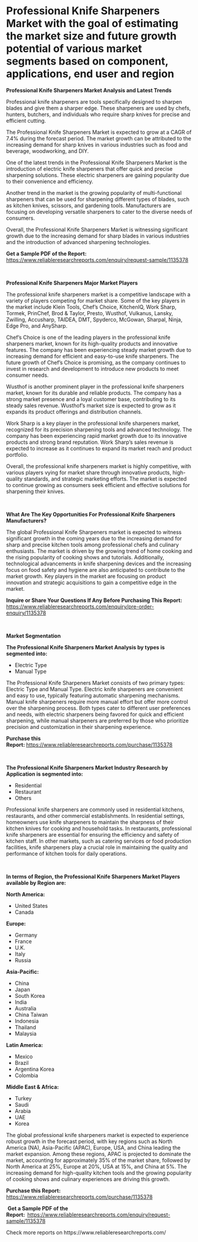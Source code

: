 <p><h1>Professional Knife Sharpeners Market with the goal of estimating the market size and future growth potential of various market segments based on component, applications, end user and region</h1></p><p><strong>Professional Knife Sharpeners Market Analysis and Latest Trends</strong></p>
<p><p>Professional knife sharpeners are tools specifically designed to sharpen blades and give them a sharper edge. These sharpeners are used by chefs, hunters, butchers, and individuals who require sharp knives for precise and efficient cutting.</p><p>The Professional Knife Sharpeners Market is expected to grow at a CAGR of 7.4% during the forecast period. The market growth can be attributed to the increasing demand for sharp knives in various industries such as food and beverage, woodworking, and DIY.</p><p>One of the latest trends in the Professional Knife Sharpeners Market is the introduction of electric knife sharpeners that offer quick and precise sharpening solutions. These electric sharpeners are gaining popularity due to their convenience and efficiency.</p><p>Another trend in the market is the growing popularity of multi-functional sharpeners that can be used for sharpening different types of blades, such as kitchen knives, scissors, and gardening tools. Manufacturers are focusing on developing versatile sharpeners to cater to the diverse needs of consumers.</p><p>Overall, the Professional Knife Sharpeners Market is witnessing significant growth due to the increasing demand for sharp blades in various industries and the introduction of advanced sharpening technologies.</p></p>
<p><strong>Get a Sample PDF of the Report:&nbsp;</strong> <a href="https://www.reliableresearchreports.com/enquiry/request-sample/1135378">https://www.reliableresearchreports.com/enquiry/request-sample/1135378</a></p>
<p>&nbsp;</p>
<p><strong>Professional Knife Sharpeners Major Market Players</strong></p>
<p><p>The professional knife sharpeners market is a competitive landscape with a variety of players competing for market share. Some of the key players in the market include Klein Tools, Chef’s Choice, KitchenIQ, Work Sharp, Tormek, PrinChef, Brod & Taylor, Presto, Wusthof, Vulkanus, Lansky, Zwilling, Accusharp, TAIDEA, DMT, Spyderco, McGowan, Sharpal, Ninja, Edge Pro, and AnySharp.</p><p>Chef’s Choice is one of the leading players in the professional knife sharpeners market, known for its high-quality products and innovative features. The company has been experiencing steady market growth due to increasing demand for efficient and easy-to-use knife sharpeners. The future growth of Chef’s Choice is promising, as the company continues to invest in research and development to introduce new products to meet consumer needs.</p><p>Wusthof is another prominent player in the professional knife sharpeners market, known for its durable and reliable products. The company has a strong market presence and a loyal customer base, contributing to its steady sales revenue. Wusthof’s market size is expected to grow as it expands its product offerings and distribution channels.</p><p>Work Sharp is a key player in the professional knife sharpeners market, recognized for its precision sharpening tools and advanced technology. The company has been experiencing rapid market growth due to its innovative products and strong brand reputation. Work Sharp’s sales revenue is expected to increase as it continues to expand its market reach and product portfolio.</p><p>Overall, the professional knife sharpeners market is highly competitive, with various players vying for market share through innovative products, high-quality standards, and strategic marketing efforts. The market is expected to continue growing as consumers seek efficient and effective solutions for sharpening their knives.</p></p>
<p>&nbsp;</p>
<p><strong>What Are The Key Opportunities For Professional Knife Sharpeners Manufacturers?</strong></p>
<p><p>The global Professional Knife Sharpeners market is expected to witness significant growth in the coming years due to the increasing demand for sharp and precise kitchen tools among professional chefs and culinary enthusiasts. The market is driven by the growing trend of home cooking and the rising popularity of cooking shows and tutorials. Additionally, technological advancements in knife sharpening devices and the increasing focus on food safety and hygiene are also anticipated to contribute to the market growth. Key players in the market are focusing on product innovation and strategic acquisitions to gain a competitive edge in the market.</p></p>
<p><strong>Inquire or Share Your Questions If Any Before Purchasing This Report:</strong> <a href="https://www.reliableresearchreports.com/enquiry/pre-order-enquiry/1135378">https://www.reliableresearchreports.com/enquiry/pre-order-enquiry/1135378</a></p>
<p>&nbsp;</p>
<p><strong>Market Segmentation</strong></p>
<p><strong>The Professional Knife Sharpeners Market Analysis by types is segmented into:</strong></p>
<p><ul><li>Electric Type</li><li>Manual Type</li></ul></p>
<p><p>The Professional Knife Sharpeners Market consists of two primary types: Electric Type and Manual Type. Electric knife sharpeners are convenient and easy to use, typically featuring automatic sharpening mechanisms. Manual knife sharpeners require more manual effort but offer more control over the sharpening process. Both types cater to different user preferences and needs, with electric sharpeners being favored for quick and efficient sharpening, while manual sharpeners are preferred by those who prioritize precision and customization in their sharpening experience.</p></p>
<p><strong>Purchase this Report:&nbsp;</strong><a href="https://www.reliableresearchreports.com/purchase/1135378">https://www.reliableresearchreports.com/purchase/1135378</a></p>
<p>&nbsp;</p>
<p><strong>The Professional Knife Sharpeners Market Industry Research by Application is segmented into:</strong></p>
<p><ul><li>Residential</li><li>Restaurant</li><li>Others</li></ul></p>
<p><p>Professional knife sharpeners are commonly used in residential kitchens, restaurants, and other commercial establishments. In residential settings, homeowners use knife sharpeners to maintain the sharpness of their kitchen knives for cooking and household tasks. In restaurants, professional knife sharpeners are essential for ensuring the efficiency and safety of kitchen staff. In other markets, such as catering services or food production facilities, knife sharpeners play a crucial role in maintaining the quality and performance of kitchen tools for daily operations.</p></p>
<p>&nbsp;</p>
<p><strong>In terms of Region, the Professional Knife Sharpeners Market Players available by Region are:</strong></p>
<p>
    <p> <strong> North America: </strong>
        <ul>
            <li>United States</li>
            <li>Canada</li>
        </ul>
        </p> 
    <p> <strong> Europe: </strong>
        <ul>
            <li>Germany</li>
            <li>France</li>
            <li>U.K.</li>
            <li>Italy</li>
            <li>Russia</li>
        </ul>
        </p> 
    <p> <strong> Asia-Pacific: </strong>
        <ul>
            <li>China</li>
            <li>Japan</li>
            <li>South Korea</li>
            <li>India</li>
            <li>Australia</li>
            <li>China Taiwan</li>
            <li>Indonesia</li>
            <li>Thailand</li>
            <li>Malaysia</li>
        </ul>
        </p> 
    <p> <strong> Latin America: </strong>
        <ul>
            <li>Mexico</li>
            <li>Brazil</li>
            <li>Argentina Korea</li>
            <li>Colombia</li>
        </ul>
        </p> 
    <p> <strong> Middle East & Africa: </strong>
        <ul>
            <li>Turkey</li>
            <li>Saudi</li>
            <li>Arabia</li>
            <li>UAE</li>
            <li>Korea</li>
        </ul>
    </p>
    </p>
<p><p>The global professional knife sharpeners market is expected to experience robust growth in the forecast period, with key regions such as North America (NA), Asia-Pacific (APAC), Europe, USA, and China leading the market expansion. Among these regions, APAC is projected to dominate the market, accounting for approximately 35% of the market share, followed by North America at 25%, Europe at 20%, USA at 15%, and China at 5%. The increasing demand for high-quality kitchen tools and the growing popularity of cooking shows and culinary experiences are driving this growth.</p></p>
<p><strong>Purchase this Report: </strong><a href="https://www.reliableresearchreports.com/purchase/1135378">https://www.reliableresearchreports.com/purchase/1135378</a></p>
<p>&nbsp;<strong>Get a Sample PDF of the Report:&nbsp;&nbsp;</strong><a href="https://www.reliableresearchreports.com/enquiry/request-sample/1135378">https://www.reliableresearchreports.com/enquiry/request-sample/1135378</a></p>
<p><strong></strong></p>
<p>Check more reports on https://www.reliableresearchreports.com/</p>